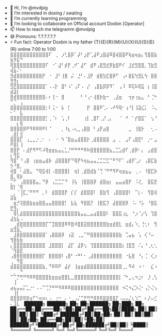 - 👋 Hi, I’m @mvdpig
- 👀 I’m interested in doxing / swating
- 🌱 I’m currently learning programming
- 💞️ I’m looking to collaborate on Official account Doxbin [Operator]
- 📫 How to reach me telegramm @mvdpig
- 😄 Pronouns: ?.?.?.?.?.?
- ⚡ Fun fact: Operator Doxbin is my father
  {T}{E}{R}{M}{U}{X}{U}{S}{E}{R}
  online 7:00 to 1:00
  ⣿⣿⣿⣿⣿⣿⣿⣿⣿⣿⣿⣿⠏⠀⢀⠀⡰⢃⣿⡿⠁⡼⠃⣰⡟⢁⣼⠟⣰⣿⣾⠿⣿⢾⣿⣿⠟⢷⣶⢶⣶⡄⢻⣿⣿⣷⣷⡻⣯⠙
⢿⣿⣿⣿⣿⣿⣿⣿⣿⣿⣿⠏⠀⠐⠁⣼⠃⡾⡟⢀⠞⠁⣼⠋⠀⣾⠟⢠⣿⣻⣞⡿⣷⣿⠟⠎⠀⣸⣞⣻⣿⣿⡀⢹⣷⣻⢾⣷⠌⠂
⣻⣾⣿⣿⣿⣿⣿⣿⣿⣿⡟⠀⠐⠀⣸⠃⢸⣿⠀⡬⠀⣘⠃⠄⣸⡟⠀⣾⣿⣳⣏⣿⡿⠋⠀⢠⠆⣿⣯⢳⣻⣇⢳⠀⣿⣿⣻⣻⡆⠀
⣻⣟⣿⣿⣿⣿⣿⣿⣿⣿⣿⠁⠠⠠⡗⠀⣿⠃⠰⠁⢠⠏⠠⠀⡜⠀⢠⣿⣷⡿⡿⠻⠁⠀⢠⠸⠀⠿⢯⠷⢿⣯⠀⡆⢸⣿⣾⣽⡇⠀
⣿⣾⣿⣿⣿⣿⣿⣿⣿⣿⣿⠄⠆⢸⠐⠀⣿⠀⠀⠀⠀⠀⠃⠘⢠⠂⢼⣿⡷⣷⠒⠀⢀⣼⣶⠀⠀⢲⡶⢰⣦⣄⠀⠃⢈⠓⠉⡈⠀⢠
⣿⣿⣿⣿⣿⣿⣿⣿⣿⣿⣿⡂⠇⢨⠐⠀⡧⠀⡃⠀⠀⠀⠀⠀⡟⠀⣿⣿⠟⢁⠄⠠⠞⠻⢿⠂⢰⠘⡇⢸⣽⣎⡅⠀⠨⢄⠂⠁⠀⣧
⣿⣿⣿⣿⣿⣿⣿⣿⣿⣿⣿⡃⢀⠈⠆⠀⢡⢀⠇⠀⠀⠀⠀⢰⡇⢀⣿⠏⢀⡜⢀⡄⠀⠀⠈⠀⠚⠀⠁⡞⣿⣯⠁⠀⢢⠘⠀⠀⡆⢿
⣿⣿⣿⣿⡿⠟⠻⠿⠿⠿⠟⠇⠈⠀⠀⠀⡀⠸⣆⠠⢆⣀⢠⣿⣿⠀⠃⣰⡟⣴⣿⠀⠀⠀⠀⠀⠀⣀⠀⢸⣿⡗⠀⠀⢂⠠⢀⣾⡇⣺
⣿⣿⣿⡏⠀⢠⣀⣀⡐⢀⠂⠀⠄⠀⠐⠀⠳⠈⣿⣶⣤⣾⣿⣿⡗⢀⣾⣿⣿⣿⣿⠀⣠⠀⡀⠀⣠⠏⢠⣿⣟⠃⠀⡐⠂⣠⠟⣿⡇⢸
⣿⣿⡟⠀⠄⣼⡟⠻⠛⠫⠼⢿⣶⣶⣦⣤⣄⣁⡘⠛⠛⠛⠛⠿⠷⣿⣿⣿⣿⣿⣿⣦⣀⣉⣡⣾⠏⢀⣾⡿⠂⡄⠀⣠⣾⣿⡆⢻⣯
⢻⣿⠁⠘⢠⣿⠀⢰⣶⣶⣤⣾⡷⠀⣼⣿⣿⣿⡟⠙⢿⡟⠳⢶⣦⣤⣤⣈⣉⣉⣋⠉⠛⠙⠏⠁⢠⣾⡟⢁⡔⠀⢠⣿⣏⣷⡳⠘⣿⡀
⢾⣿⠀⠂⣼⣿⣄⠀⠙⢿⣯⢾⡇⠠⣿⣿⣿⣿⡇⠀⢶⡇⢀⣾⣿⣾⣷⠈⢙⠈⠛⠛⠻⠟⢶⣶⣦⣤⠀⢀⠠⠀⠸⣿⣏⡷⣿⡀⢿⡷
⡉⠋⠀⢠⣿⣿⣿⣿⣤⡀⠙⡿⠀⢠⣉⣉⡉⠙⠀⢸⢧⠀⢸⣿⣿⣿⡿⠀⣾⣿⣶⡆⠀⣤⣤⣴⣿⡟⠀⠨⢜⡀⠀⣿⣯⣟⣿⡇⠈⢿
⠀⡀⠈⢸⣏⡈⠛⠛⠛⠀⡀⠇⠀⣾⣿⣿⣿⡟⠀⡎⡎⠀⣾⣿⣿⣿⠇⠀⣿⣷⢻⠀⢠⣿⣿⣿⣿⠇⠀⠉⡆⠄⠀⢻⣿⢾⣽⣷⠀⠈
⠀⣶⡚⢽⣿⣿⣷⣶⣶⣿⣿⣤⣤⣿⣿⣿⣿⡃⠀⣧⣧⠀⠻⣿⣿⡝⠀⢸⣿⣯⡹⠀⣼⣿⣿⣿⡿⠀⠨⠄⠘⡥⠀⠘⣿⣯⣟⣻⡄⠀
⠀⢿⢇⣾⣿⣿⣿⣿⣿⣿⣿⣿⣿⣿⣿⣿⣿⣿⣿⣿⣿⣷⣤⣤⣀⣤⣴⣿⣿⣿⠇⠀⣿⣿⣯⢰⣆⠀⠘⡰⠈⡔⢣⠀⢹⣿⣼⣳⣧⠠
⠀⢀⣾⣿⣿⣿⣿⣿⣿⣿⣿⡏⠉⣹⣿⣿⣿⠿⠿⣿⠾⣿⣿⣽⣿⣿⣿⣿⣿⣿⣷⣶⣾⣿⣇⠀⣶⣾⡄⠱⡀⢘⢂⠆⠀⢻⣶⣻⣷⡈
⠀⣸⣿⣿⣿⣿⣿⣿⣿⣿⣿⠁⢠⣿⣿⣿⡿⠀⢰⣽⠀⢀⣀⠉⠛⣿⣿⣿⣿⣿⣿⣿⣿⣿⣷⠀⢉⣤⣦⠀⢡⠀⢎⠘⠤⠀⢻⣿⣷⣷
⡄⣿⣿⣿⣿⣿⣿⣿⣿⣿⣿⠀⣸⣿⣿⣿⡇⠀⣼⡏⠀⣼⡿⢢⠀⢹⣿⣿⣿⣿⣿⣿⣿⣿⣿⡆⢸⣿⣻⠀⠌⡄⠘⢀⢆⢂⠈⢻⣿⣟
⢠⣿⣿⣿⣿⣿⣿⣿⣿⣿⡏⠀⣿⣿⣿⣿⠇⢠⣿⠃⠐⠛⠃⠂⢀⣼⣿⣿⣿⣿⣿⣿⣿⣿⣿⠀⠐⣧⣿⠀⠘⡄⢈⠀⢎⡰⢀⠀⠻⣿
⣾⣿⣿⣿⣿⣿⣿⣿⣿⣿⣷⡀⠙⠿⠿⠟⠀⣼⡞⠀⢸⣶⣶⣾⣿⣿⣿⣿⣿⣿⣿⣿⣿⣿⣿⢀⡀⠻⠾⠀⠰⠐⠀⠀⣎⠰⠀⡀⠀⠙
⠉⠉⡙⢛⠛⠻⠿⠿⣿⣿⣿⣿⣷⣶⣶⣶⣿⣿⣇⣀⣿⣿⣿⣿⣿⣿⣿⣿⣿⣿⣿⣿⣿⣿⡇⠈⠓⣀⢄⠲⣐⠆⠀⡸⢀⢣⠀⢸⠀⠀
⣴⣦⣤⣤⡍⣁⡐⠂⠠⠠⠉⢉⡙⠛⠛⠻⠿⠿⠿⣿⣿⣿⣿⣿⣿⣿⣿⣿⣿⣿⣿⣿⣿⣿⠀⠲⢍⠲⣌⡱⢌⠂⢠⡑⢌⢢⠀⢸⡇⠀
⣿⣿⣿⡿⠿⡿⢶⠋⠑⠶⠶⠆⠠⠀⢐⠒⠀⠄⠐⢀⠠⡌⢉⡛⢛⠛⠿⠿⠿⣿⣿⣿⣿⡏⠠⠤⠤⡌⢆⠱⠉⠀⠆⡜⠤⣊⠄⣹⣇⠀
  ██████╗  ██████╗ ██╗  ██╗██████╗ ██╗███╗   ██╗
  ██╔══██╗██╔═══██╗╚██╗██╔╝██╔══██╗██║████╗  ██║
   ██║  ██║██║   ██║ ╚███╔╝ ██████╔╝██║██╔██╗ ██║
   ██║  ██║██║   ██║ ██╔██╗ ██╔══██╗██║██║╚██╗██║
   ██████╔╝╚██████╔╝██╔╝ ██╗██████╔╝██║██║ ╚████║
   ╚═════╝  ╚═════╝ ╚═╝  ╚═╝╚═════╝ ╚═╝╚═╝  ╚═══╝
